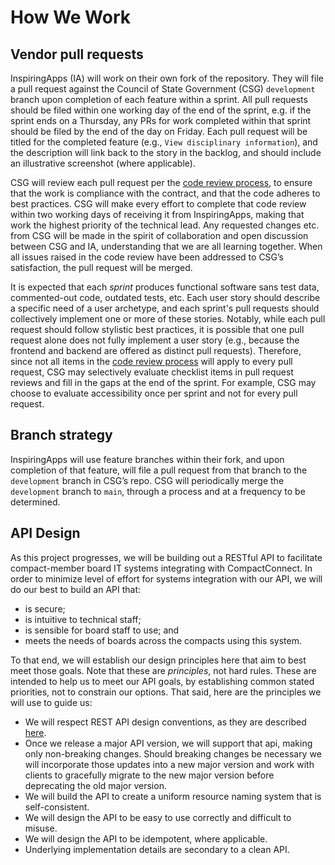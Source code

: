 # How We Work

## Vendor pull requests

InspiringApps (IA) will work on their own fork of the repository. They will file a pull request against the Council of State Government (CSG) `development` branch upon completion of each feature within a sprint. All pull requests should be filed within one working day of the end of the sprint, e.g. if the sprint ends on a Thursday, any PRs for work completed within that sprint should be filed by the end of the day on Friday. Each pull request will be titled for the completed feature (e.g., `View disciplinary information`), and the description will link back to the story in the backlog, and should include an illustrative screenshot (where applicable).

CSG will review each pull request per the [code review process](CODE_REVIEW.md), to ensure that the work is compliance with the contract, and that the code adheres to best practices. CSG will make every effort to complete that code review within two working days of receiving it from InspiringApps, making that work the highest priority of the technical lead. Any requested changes etc. from CSG will be made in the spirit of collaboration and open discussion between CSG and IA, understanding that we are all learning together. When all issues raised in the code review have been addressed to CSG’s satisfaction, the pull request will be merged.

It is expected that each _sprint_ produces functional software sans test data, commented-out code, outdated tests, etc. Each user story should describe a specific need of a user archetype, and each sprint's pull requests should collectively implement one or more of these stories. Notably, while each pull request should follow stylistic best practices, it is possible that one pull request alone does not fully implement a user story (e.g., because the frontend and backend are offered as distinct pull requests). Therefore, since not all items in the [code review process](CODE_REVIEW.md) will apply to every pull request, CSG may selectively evaluate checklist items in pull request reviews and fill in the gaps at the end of the sprint. For example, CSG may choose to evaluate accessibility once per sprint and not for every pull request.

## Branch strategy

InspiringApps will use feature branches within their fork, and upon completion of that feature, will file a pull request from that branch to the `development` branch in CSG’s repo. CSG will periodically merge the `development` branch to `main`, through a process and at a frequency to be determined.

## API Design

As this project progresses, we will be building out a RESTful API to facilitate compact-member board IT systems
integrating with CompactConnect. In order to minimize level of effort for systems integration with our API, we will
do our best to build an API that:

- is secure;
- is intuitive to technical staff;
- is sensible for board staff to use; and
- meets the needs of boards across the compacts using this system.

To that end, we will establish our design principles here that aim to best meet those goals. Note that these are
_principles_, not hard rules. These are intended to help us to meet our API goals, by establishing common stated
priorities, not to constrain our options. That said, here are the principles we will use to guide us:

- We will respect REST API design conventions, as they are described [here](https://restfulapi.net/).
- Once we release a major API version, we will support that api, making only non-breaking changes. Should breaking
  changes be necessary we will incorporate those updates into a new major version and work with clients to gracefully
  migrate to the new major version before deprecating the old major version.
- We will build the API to create a uniform resource naming system that is self-consistent.
- We will design the API to be easy to use correctly and difficult to misuse.
- We will design the API to be idempotent, where applicable.
- Underlying implementation details are secondary to a clean API.
